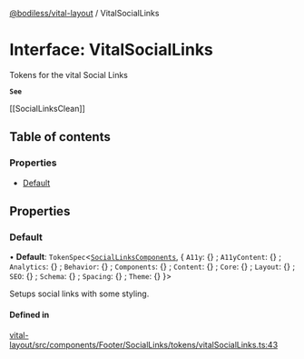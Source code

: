 [@bodiless/vital-layout](../README.md) / VitalSocialLinks

# Interface: VitalSocialLinks

Tokens for the vital Social Links

**`See`**

[[SocialLinksClean]]

## Table of contents

### Properties

- [Default](VitalSocialLinks.md#default)

## Properties

### Default

• **Default**: `TokenSpec`<[`SocialLinksComponents`](SocialLinksComponents.md), { `A11y`: {} ; `A11yContent`: {} ; `Analytics`: {} ; `Behavior`: {} ; `Components`: {} ; `Content`: {} ; `Core`: {} ; `Layout`: {} ; `SEO`: {} ; `Schema`: {} ; `Spacing`: {} ; `Theme`: {}  }\>

Setups social links with some styling.

#### Defined in

[vital-layout/src/components/Footer/SocialLinks/tokens/vitalSocialLinks.ts:43](https://github.com/dtargons/Bodiless-JS/blob/2c593824/packages/vital-layout/src/components/Footer/SocialLinks/tokens/vitalSocialLinks.ts#L43)
